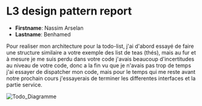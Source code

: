 # L3 design pattern report

- **Firstname**: Nassim Arselan
- **Lastname**: Benhamed

Pour realiser mon architecture pour la todo-list, j'ai d'abord essayé de faire une structure similaire a votre exemple des list de teas (thés), 
mais au fur et à mesure je me suis perdu dans votre code j'avais beaucoup d'incertitudes au niveau de votre code, donc a la fin vu que je n'avais 
pas trop de temps j'ai essayer de dispatcher mon code, mais pour le temps qui me reste avant notre prochain cours j'essayerais de terminer les differentes 
interfaces et la partie service.

![Todo_Diagramme](https://github.com/ArslaneDevil/Design_Patterns/assets/114222870/cdc3ed2c-5cbd-409a-92d3-27d700110a82)
